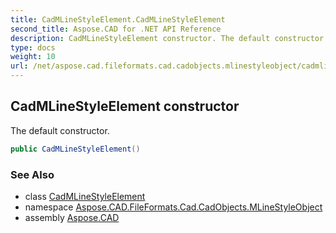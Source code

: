 ```yaml
---
title: CadMLineStyleElement.CadMLineStyleElement
second_title: Aspose.CAD for .NET API Reference
description: CadMLineStyleElement constructor. The default constructor
type: docs
weight: 10
url: /net/aspose.cad.fileformats.cad.cadobjects.mlinestyleobject/cadmlinestyleelement/cadmlinestyleelement/
---
```

## CadMLineStyleElement constructor

The default constructor.

```csharp
public CadMLineStyleElement()
```

### See Also

* class [CadMLineStyleElement](../)
* namespace [Aspose.CAD.FileFormats.Cad.CadObjects.MLineStyleObject](../../cadmlinestyleelement/)
* assembly [Aspose.CAD](../../../)


